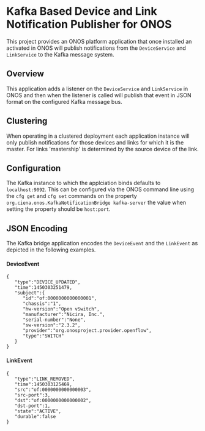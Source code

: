 # Kafka Based Device and Link Notification Publisher for ONOS

This project provides an ONOS platform application that once installed an
activated in ONOS will publish notifications from the `DeviceService` and
`LinkService` to the Kafka message system. 

## Overview
This application adds a listener on the `DeviceService` and `LinkService` in
ONOS and then when the listener is called will publish that event in JSON
format on the configured Kafka message bus.

## Clustering
When operating in a clustered deployment each application instance will only
publish notifications for those devices and links for which it is the master.
For links 'mastership' is determined by the source device of the link.

## Configuration
The Kafka instance to which the applciation binds defaults to `localhost:9092`.
This can be configured via the ONOS command line using the `cfg get` and
`cfg set` commands on the property
`org.ciena.onos.KafkaNotificationBridge kafka-server` the value when setting
the property should be `host:port`. 

## JSON Encoding
The Kafka bridge application encodes the `DeviceEvent` and the `LinkEvent` as
depicted in the following examples.

#### DeviceEvent
    {  
       "type":"DEVICE_UPDATED",
       "time":1450303251479,
       "subject":{  
          "id":"of:0000000000000001",
          "chassis":"1",
          "hw-version":"Open vSwitch",
          "manufacturer":"Nicira, Inc.",
          "serial-number":"None",
          "sw-version":"2.3.2",
          "provider":"org.onosproject.provider.openflow",
          "type":"SWITCH"
       }
    }
    
#### LinkEvent
    {  
       "type":"LINK_REMOVED",
       "time":1450303125469,
       "src":"of:0000000000000003",
       "src-port":3,
       "dst":"of:0000000000000002",
       "dst-port":1,
       "state":"ACTIVE",
       "durable":false
    }